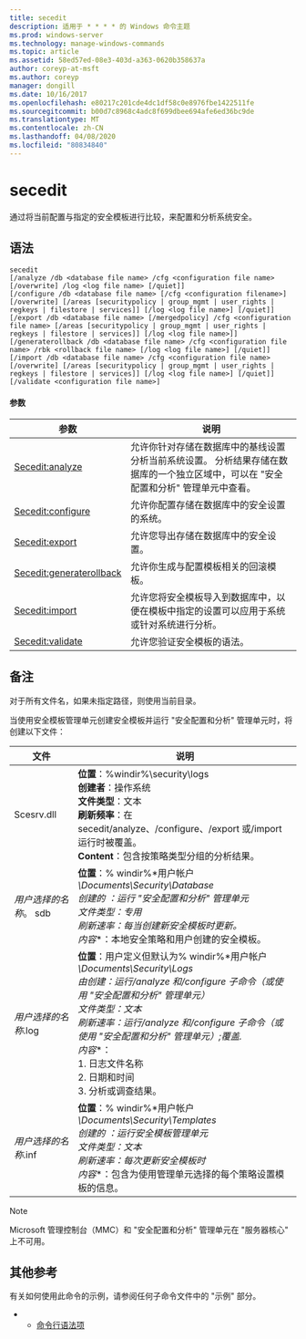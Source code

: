 ```yaml
---
title: secedit
description: 适用于 * * * * 的 Windows 命令主题
ms.prod: windows-server
ms.technology: manage-windows-commands
ms.topic: article
ms.assetid: 58ed57ed-08e3-403d-a363-0620b358637a
author: coreyp-at-msft
ms.author: coreyp
manager: dongill
ms.date: 10/16/2017
ms.openlocfilehash: e80217c201cde4dc1df58c0e8976fbe1422511fe
ms.sourcegitcommit: b00d7c8968c4adc8f699dbee694afe6ed36bc9de
ms.translationtype: MT
ms.contentlocale: zh-CN
ms.lasthandoff: 04/08/2020
ms.locfileid: "80834840"
---
```

# <a name="secedit"></a>secedit



通过将当前配置与指定的安全模板进行比较，来配置和分析系统安全。

## <a name="syntax"></a>语法

```
secedit 
[/analyze /db <database file name> /cfg <configuration file name> [/overwrite] /log <log file name> [/quiet]]
[/configure /db <database file name> [/cfg <configuration filename>] [/overwrite] [/areas [securitypolicy | group_mgmt | user_rights | regkeys | filestore | services]] [/log <log file name>] [/quiet]]
[/export /db <database file name> [/mergedpolicy] /cfg <configuration file name> [/areas [securitypolicy | group_mgmt | user_rights | regkeys | filestore | services]] [/log <log file name>]]
[/generaterollback /db <database file name> /cfg <configuration file name> /rbk <rollback file name> [/log <log file name>] [/quiet]]
[/import /db <database file name> /cfg <configuration file name> [/overwrite] [/areas [securitypolicy | group_mgmt | user_rights | regkeys | filestore | services]] [/log <log file name>] [/quiet]]
[/validate <configuration file name>]
```

#### <a name="parameters"></a>参数

|参数|说明|
|---------|-----------|
|[Secedit:analyze](secedit-analyze.md)|允许你针对存储在数据库中的基线设置分析当前系统设置。  分析结果存储在数据库的一个独立区域中，可以在 "安全配置和分析" 管理单元中查看。|
|[Secedit:configure](secedit-configure.md)|允许你配置存储在数据库中的安全设置的系统。|
|[Secedit:export](secedit-export.md)|允许您导出存储在数据库中的安全设置。|
|[Secedit:generaterollback](secedit-generaterollback.md)|允许你生成与配置模板相关的回滚模板。|
|[Secedit:import](secedit-import.md)|允许您将安全模板导入到数据库中，以便在模板中指定的设置可以应用于系统或针对系统进行分析。|
|[Secedit:validate](secedit-validate.md)|允许您验证安全模板的语法。|

## <a name="remarks"></a>备注

对于所有文件名，如果未指定路径，则使用当前目录。

当使用安全模板管理单元创建安全模板并运行 "安全配置和分析" 管理单元时，将创建以下文件：


|           文件           |                                                                                                                                                                                                                                                               说明                                                                                                                                                                                                                                                                |
|--------------------------|------------------------------------------------------------------------------------------------------------------------------------------------------------------------------------------------------------------------------------------------------------------------------------------------------------------------------------------------------------------------------------------------------------------------------------------------------------------------------------------------------------------------------------------|
|        Scesrv.dll        |                                                                                                                             **位置**：%windir%\security\logs</br>**创建者**：操作系统</br>**文件类型**：文本</br>**刷新频率**：在 secedit/analyze、/configure、/export 或/import 运行时被覆盖。</br>**Content**：包含按策略类型分组的分析结果。                                                                                                                             |
| *用户选择的名称*。 sdb |                                                                                    **位置**：% windir%\*用户帐户<em>\Documents\Security\Database</br><em>*创建*的 </em>：运行 "安全配置和分析" 管理单元</br></em>*文件类型*<em>：专用</br></em>*刷新速率*<em>：每当创建新安全模板时更新。</br></em>*内容*\*：本地安全策略和用户创建的安全模板。                                                                                    |
| *用户选择的名称*.log | **位置**：用户定义但默认为% windir%\*用户帐户<em>\Documents\Security\Logs</br></em>*由<em>创建*：运行/analyze 和/configure 子命令（或使用 "安全配置和分析" 管理单元）</br></em>*文件类型*<em>：文本</br></em>*刷新速率*<em>：运行/analyze 和/configure 子命令（或使用 "安全配置和分析" 管理单元）;覆盖.</br></em>*内容*\*：</br>1. 日志文件名称</br>2. 日期和时间</br>3. 分析或调查结果。 |
| *用户选择的名称*.inf |                                                                                     **位置**：% windir%\*用户帐户<em>\Documents\Security\Templates</br><em>*创建*的 </em>：运行安全模板管理单元</br></em>*文件类型*<em>：文本</br></em>*刷新速率*<em>：每次更新安全模板时</br></em>*内容*\*：包含为使用管理单元选择的每个策略设置模板的信息。                                                                                     |

> [!NOTE]
> Microsoft 管理控制台（MMC）和 "安全配置和分析" 管理单元在 "服务器核心" 上不可用。

## <a name="additional-references"></a>其他参考

有关如何使用此命令的示例，请参阅任何子命令文件中的 "示例" 部分。
-   - [命令行语法项](command-line-syntax-key.md)